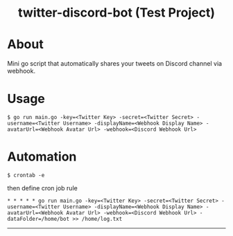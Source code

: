 <h1 align="center">twitter-discord-bot (Test Project)</h1>

# About
Mini go script that automatically shares your tweets on Discord channel via webhook.

# Usage
```shell
$ go run main.go -key=<Twitter Key> -secret=<Twitter Secret> -username=<Twitter Username> -displayName=<Webhook Display Name> -avatarUrl=<Webhook Avatar Url> -webhook=<Discord Webhook Url>
```

# Automation
```shell
$ crontab -e
```
then define cron job rule
```text
* * * * * go run main.go -key=<Twitter Key> -secret=<Twitter Secret> -username=<Twitter Username> -displayName=<Webhook Display Name> -avatarUrl=<Webhook Avatar Url> -webhook=<Discord Webhook Url> -dataFolder=/home/bot >> /home/log.txt
```
****

